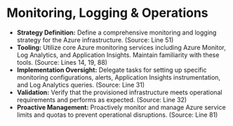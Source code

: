 # Monitoring, Logging &amp; Operations

*   **Strategy Definition:** Define a comprehensive monitoring and logging strategy for the Azure infrastructure. (Source: Line 51)
*   **Tooling:** Utilize core Azure monitoring services including Azure Monitor, Log Analytics, and Application Insights. Maintain familiarity with these tools. (Source: Lines 14, 19, 88)
*   **Implementation Oversight:** Delegate tasks for setting up specific monitoring configurations, alerts, Application Insights instrumentation, and Log Analytics queries. (Source: Line 31)
*   **Validation:** Verify that the provisioned infrastructure meets operational requirements and performs as expected. (Source: Line 32)
*   **Proactive Management:** Proactively monitor and manage Azure service limits and quotas to prevent operational disruptions. (Source: Line 81)